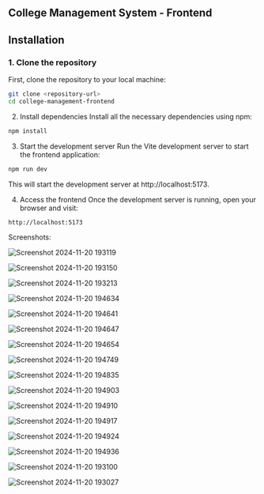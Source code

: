 ##  College Management System - Frontend

## Installation
### 1. Clone the repository

First, clone the repository to your local machine:

```bash
git clone <repository-url>
cd college-management-frontend
```

2. Install dependencies
Install all the necessary dependencies using npm:

```bash
npm install
```

3. Start the development server
Run the Vite development server to start the frontend application:

```bash
npm run dev
```

This will start the development server at http://localhost:5173.

4. Access the frontend
Once the development server is running, open your browser and visit:
```
http://localhost:5173
```
Screenshots:

![Screenshot 2024-11-20 193119](https://github.com/user-attachments/assets/e714ebb0-bcad-49ca-90e5-501da5d08aa3)

![Screenshot 2024-11-20 193150](https://github.com/user-attachments/assets/f045b1d9-a365-4cb8-9172-16118202acc6)

![Screenshot 2024-11-20 193213](https://github.com/user-attachments/assets/03afc01a-d75d-4572-8652-4260fbafa9c7)

![Screenshot 2024-11-20 194634](https://github.com/user-attachments/assets/5ee72d20-b589-4460-980c-20fd6f167813)

![Screenshot 2024-11-20 194641](https://github.com/user-attachments/assets/2be4a43d-1ee1-4a92-9eb4-70f273a1b9c9)

![Screenshot 2024-11-20 194647](https://github.com/user-attachments/assets/fe4f5855-34e2-42b5-bcf0-8a19ca9ab3a5)

![Screenshot 2024-11-20 194654](https://github.com/user-attachments/assets/b1c15526-9b8a-409b-9267-d4ff7bf1a2e9)

![Screenshot 2024-11-20 194749](https://github.com/user-attachments/assets/bcb48a29-adc3-4102-9213-0634a0ee9685)

![Screenshot 2024-11-20 194835](https://github.com/user-attachments/assets/b097f76e-06ee-4a82-a7ff-54bb3deec13d)

![Screenshot 2024-11-20 194903](https://github.com/user-attachments/assets/952893fc-33a3-48a9-b7aa-9616fc05dbb0)

![Screenshot 2024-11-20 194910](https://github.com/user-attachments/assets/cc8ab718-1290-4a1a-a1c6-600467972c1f)

![Screenshot 2024-11-20 194917](https://github.com/user-attachments/assets/4e290e03-d684-490a-a556-27ac388441b2)

![Screenshot 2024-11-20 194924](https://github.com/user-attachments/assets/bb874aa6-fd2a-4632-a42b-8270ea199921)

![Screenshot 2024-11-20 194936](https://github.com/user-attachments/assets/86092fdc-9934-4a9a-9f85-16b852592065)

![Screenshot 2024-11-20 193100](https://github.com/user-attachments/assets/ac0b0302-a2a0-4bd4-916b-d319a0f17deb)

![Screenshot 2024-11-20 193027](https://github.com/user-attachments/assets/8ba1b692-7b64-4193-ae24-7b3f8f6e8255)




